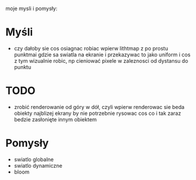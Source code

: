 moje mysli i pomysły:

# Myśli

- czy dałoby sie cos osiagnac robiac wpierw lithtmap z po prostu punktmai gdzie sa swiatla na ekranie i przekazywac to jako uniform i cos z tym wizualnie robic, np cieniować pixele w zaleznosci od dystansu do punktu

# TODO

- zrobić renderowanie od góry w dół, czyli wpierw renderowac sie beda obiekty najblizej ekrany by nie potrzebnie rysowac cos co i tak zaraz bedzie zasłonięte innym obiektem

# Pomysły

- swiatlo globalne
- swiatlo dynamiczne
- bloom
